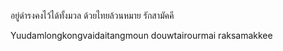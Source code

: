 ﻿อยู่ดำรงคงไว้ได้ทั้งมวล
ด้วยไทยล้วนหมาย รักสามัคคี

Yuudamlongkongvaidaitangmoun
douwtairourmai raksamakkee